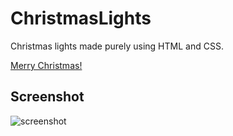 # ChristmasLights
Christmas lights made purely using HTML and CSS.

[Merry Christmas!](https://ezzylan.github.io/ChristmasLights/)

## Screenshot
![screenshot](https://user-images.githubusercontent.com/66157842/107139598-5d1a2d80-6957-11eb-8b9a-cc034199b288.png)
